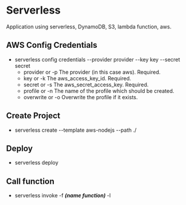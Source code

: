 # Serverless

Application using serverless, DynamoDB, S3, lambda function, aws.

## AWS Config Credentials

- serverless config credentials --provider provider --key key --secret secret
  - provider or -p The provider (in this case aws). Required.
  - key or -k The aws_access_key_id. Required.
  - secret or -s The aws_secret_access_key. Required.
  - profile or -n The name of the profile which should be created.
  - overwrite or -o Overwrite the profile if it exists.

## Create Project

- serverless create --template aws-nodejs --path ./

## Deploy

- serverless deploy

## Call function

- serverless invoke -f  ***(name function)***  -l
